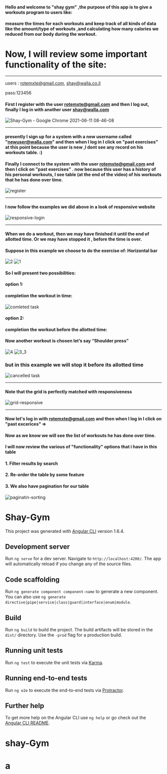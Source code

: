 #### Hello and welcome to "shay gym" ,the purpose of this app is to give a workouts program to users like:

####  measure the times for each workouts and keep track of all kinds of data like the amount/type of workouts ,and calculating how many calories we reduced from our body during the workout.

# Now, I will review some important functionality of the site:

____________________________________________________________

users : rotemxte@gmail.com, shay@walla.co.il

pass:123456

#### First I register with the user rotemxte@gmail.com and then I log out, finally I log in with another user shay@walla.com



![_Shay-Gym - Google Chrome_ 2021-06-11 08-46-08](https://user-images.githubusercontent.com/43005514/121637749-8fb56d80-ca92-11eb-8de0-ab750641b557.gif)

____________________________________________________________

#### presently I sign up for a system with a new username called "newuser@walla.com" and then when I log in I click on "past exercises" at this point because the user is new ,I dont see any record on his workouts table. :)
#### Finally I connect to the system with the user rotemxte@gmail.com and then I click on "past exercises" . now because this user has a history of his personal workouts, I see table (at the end of the video) of his workouts that he has done over time.

![register](https://user-images.githubusercontent.com/43005514/121639414-2e42ce00-ca95-11eb-8502-be044fa3b414.gif)

____________________________________________________________

#### I now follow the examples we did above in a look of responsive website

![responsive-login](https://user-images.githubusercontent.com/43005514/121670264-e3857e00-cab5-11eb-87e1-79f8d53621cb.gif)

____________________________________________________________

#### When we do a workout, then we may have finished it until the end of allotted time. Or we may have stopped it , before the time is over.


#### Suppose in this example we choose to do the exercise of: Horizontal bar
![2](https://user-images.githubusercontent.com/43005514/121671854-c18cfb00-cab7-11eb-9020-9afd99295564.jpg)
![1](https://user-images.githubusercontent.com/43005514/121671837-bdf97400-cab7-11eb-98a8-727927784921.jpg)



#### So I will present two possibilities:
#### option 1:
#### completion the workout in time:

![comleted task](https://user-images.githubusercontent.com/43005514/121646779-52ef7380-ca9e-11eb-911a-cc5ecadb056a.gif)

#### option 2:
#### completion the workout before the allotted time:


#### Now another workout is chosen let’s say “Shoulder press” 

![4](https://user-images.githubusercontent.com/43005514/121674246-7a543980-caba-11eb-851e-2cd559309156.jpg)
![3_3](https://user-images.githubusercontent.com/43005514/121674257-7d4f2a00-caba-11eb-843c-b9ffe1ab6c37.jpg)



### but in this example we will stop it before its allotted time

![cancelled task](https://user-images.githubusercontent.com/43005514/121648821-96e37800-caa0-11eb-945f-1f9450d81270.gif)

____________________________________________________________

#### Note that the grid is perfectly matched with responsiveness

![grid-responsive](https://user-images.githubusercontent.com/43005514/121655063-00668500-caa7-11eb-9ac4-8f502299e16f.gif)

____________________________________________________________

#### Now let's log in with rotemxte@gmail.com and then when I log in I click on "past excerices" => 

#### Now as we know we will see the list of workouts he has done over time. 

#### I will now review the various of "functionality" options that i have in this table

#### 1. Filter results by search
#### 2. Re-order the table by some feature
#### 3. We also have pagination for our table


![paginatin-sorting](https://user-images.githubusercontent.com/43005514/121660420-ec715200-caab-11eb-8a78-02164e5f7dca.gif)








# Shay-Gym

This project was generated with [Angular CLI](https://github.com/angular/angular-cli) version 1.6.4.

## Development server

Run `ng serve` for a dev server. Navigate to `http://localhost:4200/`. The app will automatically reload if you change any of the source files.

## Code scaffolding

Run `ng generate component component-name` to generate a new component. You can also use `ng generate directive|pipe|service|class|guard|interface|enum|module`.

## Build

Run `ng build` to build the project. The build artifacts will be stored in the `dist/` directory. Use the `-prod` flag for a production build.

## Running unit tests

Run `ng test` to execute the unit tests via [Karma](https://karma-runner.github.io).

## Running end-to-end tests

Run `ng e2e` to execute the end-to-end tests via [Protractor](http://www.protractortest.org/).

## Further help

To get more help on the Angular CLI use `ng help` or go check out the [Angular CLI README](https://github.com/angular/angular-cli/blob/master/README.md).
# shay-Gym
# a
